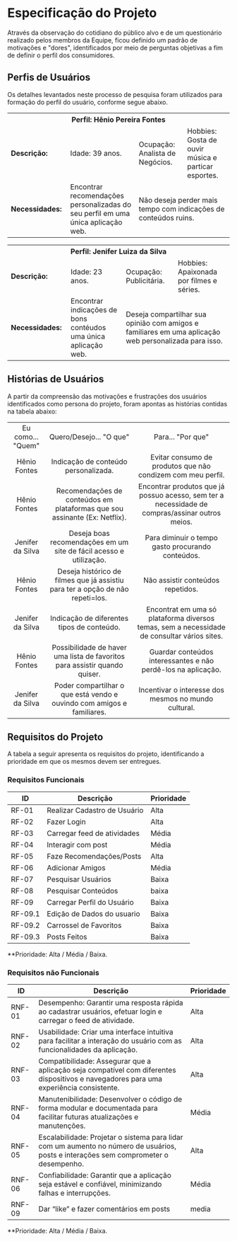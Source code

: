 # Especificação do Projeto

<p> Através da observação do cotidiano do público alvo e de um questionário realizado pelos membros da Equipe, ficou definido um padrão de motivações e "dores", identificados por meio de perguntas objetivas a fim de definir o perfil dos consumidores. </p>



## Perfis de Usuários

<p> Os detalhes levantados neste processo de pesquisa foram utilizados para formação do perfil do usuário, conforme segue abaixo. </p> 

<table>
<tbody>
<tr align=center>
<th colspan="4">Perfil: Hênio Pereira Fontes </th>
</tr>
<tr>
 <td width="150px"><b>Descrição: </b></td>
 <td width="150px"> Idade: 39 anos. </td>
 <td width="200px"> Ocupação: Analista de Negócios. </td>
 <td width="250px"> Hobbies: Gosta de ouvir música e particar esportes. </td>
</tr>
<tr>
<td width="150px"><b>Necessidades: </b></td>
<td width="300px"> Encontrar recomendações personalizadas do seu perfil em uma única aplicação web. </td>
<td colspan="2"> Não deseja perder mais tempo com indicações de conteúdos ruins. </td>
</tr>
</tbody>
</table>

<table>
<tbody>
<tr align=center>
<th colspan="4">Perfil: Jenifer Luiza da Silva </th>
</tr>
<tr>
 <td width="150px"><b>Descrição: </b></td>
 <td width="150px"> Idade: 23 anos. </td>
 <td width="200px"> Ocupação: Publicitária. </td>
 <td width="250px"> Hobbies: Apaixonada por filmes e séries. </td>
</tr>
<tr>
<td width="150px"><b>Necessidades: </b></td>
<td width="300px"> Encontrar indicações de bons contéudos uma única aplicação web. </td>
<td colspan="2"> Deseja compartilhar sua opinião com amigos e familiares em uma aplicação web personalizada para isso. </td>
</tr>
</tbody>
</table>



## Histórias de Usuários
<p> A partir da compreensão das motivações e frustrações dos usuários identificados como persona do projeto, foram apontas as histórias contidas na tabela abaixo: </p> 

<table>
<tbody>
<tr align=center>
<td colspan="1"> Eu como... "Quem" </td>
<td colspan="1"> Quero/Desejo... "O que" </td>
<td colspan="1"> Para... "Por que" </td>
</tr>
<tr align=center>
<td colspan="1"> Hênio Fontes </td>
<td colspan="1"> Indicação de conteúdo personalizada. </td>
<td colspan="1"> Evitar consumo de produtos que não condizem com meu perfil. </td>
</tr>
<tr align=center>
<td colspan="1"> Hênio Fontes </td>
<td colspan="1"> Recomendações de conteúdos em plataformas que sou assinante (Ex: Netflix). </td>
<td colspan="1"> Encontrar produtos que já possuo acesso, sem ter a necessidade de compras/assinar outros meios. </td>
</tr>
<tr align=center>
<td colspan="1"> Jenifer da Silva </td>
<td colspan="1"> Deseja boas recomendações em um site de fácil acesso e utilização. </td>
<td colspan="1"> Para diminuir o tempo gasto procurando conteúdos. </td>
</tr>
<tr align=center>
<td colspan="1"> Hênio Fontes </td>
<td colspan="1"> Deseja histórico de filmes que já assistiu para ter a opção de não repeti=los. </td>
<td colspan="1"> Não assistir conteúdos repetidos. </td>
</tr>
<tr align=center>
<td colspan="1"> Jenifer da Silva </td>
<td colspan="1"> Indicação de diferentes tipos de conteúdo. </td>
<td colspan="1"> Encontrat em uma só plataforma diversos temas, sem a necessidade de consultar vários sites. </td>
</tr>
<tr align=center>
<td colspan="1"> Hênio Fontes </td>
<td colspan="1"> Possibilidade de haver uma lista de favoritos para assistir quando quiser. </td>
<td colspan="1"> Guardar conteúdos interessantes e não perdê-los na aplicação. </td>
</tr>
<tr align=center>
<td colspan="1"> Jenifer da Silva </td>
<td colspan="1"> Poder compartilhar o que está vendo e ouvindo com amigos e familiares. </td>
<td colspan="1"> Incentivar o interesse dos mesmos no mundo cultural. </td>
</tr>
</tbody>
</table>



## Requisitos do Projeto

A tabela a seguir apresenta os requisitos do projeto, identificando a prioridade em que os mesmos devem ser entregues.

### Requisitos Funcionais

|ID    | Descrição                | Prioridade |
|-------|---------------------------------|----|
| RF-01 | Realizar Cadastro de Usuário     | Alta  |
| RF-02 | Fazer Login| Alta  |
| RF-03 | Carregar feed de atividades | Média |
| RF-04 | Interagir com post |Média  |
| RF-05 | Faze Recomendações/Posts| Alta |
| RF-06 | Adicionar Amigos  |Média |
| RF-07 | Pesquisar Usuários| Baixa  |
| RF-08 | Pesquisar Conteúdos| baixa|
| RF-09 | Carregar Perfil do Usuário | Baixa   |
| RF-09.1 | Edição de Dados do usuario| Baixa   |
| RF-09.2 | Carrossel de Favoritos | Baixa   |
| RF-09.3 | Posts Feitos | Baixa   |
**Prioridade: Alta / Média / Baixa. 

### Requisitos não Funcionais



|ID    | Descrição                | Prioridade |
|-------|---------------------------------|----|
| RNF-01 | Desempenho: Garantir uma resposta rápida ao cadastrar usuários, efetuar login e carregar o feed de atividade. | Alta  |
| RNF-02 | Usabilidade: Criar uma interface intuitiva para facilitar a interação do usuário com as funcionalidades da aplicação. | Alta|
| RNF-03 | Compatibilidade: Assegurar que a aplicação seja compatível com diferentes dispositivos e navegadores para uma experiência consistente.  |Alta |
| RNF-04  | Manutenibilidade: Desenvolver o código de forma modular e documentada para facilitar futuras atualizações e manutenções. | Média  |
| RNF-05 | Escalabilidade: Projetar o sistema para lidar com um aumento no número de usuários, posts e interações sem comprometer o desempenho. | Alta |
| RNF-06| Confiabilidade: Garantir que a aplicação seja estável e confiável, minimizando falhas e interrupções.     |Média |
| RNF-09 | Dar “like” e fazer comentários em posts | media|
**Prioridade: Alta / Média / Baixa. 

